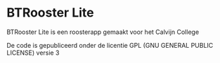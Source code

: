 # BTRooster Lite
BTRooster Lite is een roosterapp gemaakt voor het Calvijn College

De code is gepubliceerd onder de licentie GPL (GNU GENERAL PUBLIC LICENSE) versie 3
